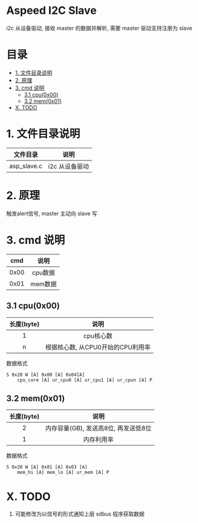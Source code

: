 # Aspeed I2C Slave

i2c 从设备驱动, 接收 master 的数据并解析, 需要 master 驱动支持注册为 slave

# 目录

- [1. 文件目录说明](#1-文件目录说明)
- [2. 原理](#2-原理)
- [3. cmd 说明](#3-cmd-说明)
  - [3.1 cpu(0x00)](#31-cpu0x00)
  - [3.2 mem(0x01)](#32-mem0x01)
- [X. TODO](#x-todo)

# 1. 文件目录说明

| 文件目录 | 说明 |
| :---: | :---: |
| asp_slave.c | i2c 从设备驱动 |

# 2. 原理

触发alert信号, master 主动向 slave 写

# 3. cmd 说明

| cmd | 说明 |
| :---: | :---: |
| 0x00 | cpu数据 |
| 0x01 | mem数据 |

## 3.1 cpu(0x00)

| 长度(byte) | 说明 |
| :---: | :---: |
| 1 | cpu核心数 |
| n | 根据核心数, 从CPU0开始的CPU利用率 |

数据格式
```shell
S 0x20 W [A] 0x00 [A] 0x04[A]
	cpu_core [A] ur_cpu0 [A] ur_cpu1 [A] ur_cpun [A] P
```

## 3.2 mem(0x01)

| 长度(byte) | 说明 |
| :---: | :---: |
| 2 | 内存容量(GB), 发送高8位, 再发送低8位 |
| 1 | 内存利用率 |

数据格式
```shell
S 0x20 W [A] 0x01 [A] 0x03 [A]
	mem_hi [A] mem_lo [A] ur_mem [A] P
```

# X. TODO
1. 可能修改为以信号的形式通知上层 sdbus 程序获取数据
